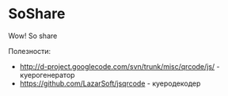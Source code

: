 SoShare
=======

Wow! So share

Полезности:
 * http://d-project.googlecode.com/svn/trunk/misc/qrcode/js/ - куерогенератор
 * https://github.com/LazarSoft/jsqrcode - куеродекодер
